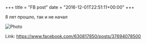 +++
title = "FB post"
date = "2016-12-01T22:51:11+00:00"
+++

8 лет прошло, так и не начал

![Photo](https://scontent.xx.fbcdn.net/v/t1.0-1/s100x100/15219468_10154358644227851_3845058004167478958_n.jpg?oh=49ddead90239f20c1100c53fcc470243&oe=59B57D0F)


Link: https://www.facebook.com/630817850/posts/37694078500
